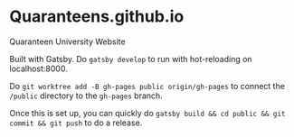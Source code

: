 # Quaranteens.github.io
Quaranteen University Website

Built with Gatsby. Do `gatsby develop` to run with hot-reloading on localhost:8000.

Do `git worktree add -B gh-pages public origin/gh-pages` to connect the `/public` directory to the `gh-pages` branch.

Once this is set up, you can quickly do `gatsby build && cd public && git commit && git push` to do a release.
